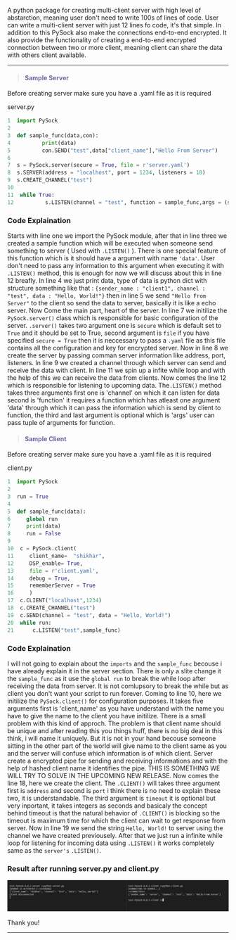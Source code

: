 
A python  package for creating multi-client server with high level of abstarction, meaning user don't need to write 100s of lines of code. User can write a multi-client server with just 12 lines fo code, it's that simple.
In addition to this PySock also make the connections end-to-end encrypted. It also provide the functionality of creating a end-to-end encrypted connection between two or more client, meaning client can share the data with others client available.

---

><h4 style = "color : #7264a3">Sample Server</h4>

Before creating server make sure you have a .yaml file as it is required

server.py

```python
1  import PySock
2
3  def sample_func(data,con):
4          print(data)
5          con.SEND("test",data["client_name"],"Hello From Server")
6
7  s = PySock.server(secure = True, file = r'server.yaml')
8  s.SERVER(address = "localhost", port = 1234, listeners = 10)
9  s.CREATE_CHANNEL("test")
10
11  while True:
12          s.LISTEN(channel = "test", function = sample_func,args = (s,))
```

### Code Explaination
Starts with line one we import the PySock module, after that in line three we created a sample function which will be executed when someone send something to server ( Used with `.LISTEN()` ). There is one special feature of this function which is it should have a argument with name `'data'`. User don't need to pass any information to this argument when executing it with `.LISTEN()` method, this is enough for now we will discuss about this in line 12 breafly. In line 4 we just print data, type of data is python dict with structure something like that : `{sender_name : "client1", channel : "test", data : "Hello, World!"}`
then in line 5 we send `"Hello From Server"` to the client so send the data to server, basically it is like a echo server.
Now Come the main part, heart of the server. In line 7 we initilize the `PySock.server()` class which is responsible for basic configuration of the server. `.server()` takes two argument one is `secure` which is default set to `True` and it should be set to True, second argument is `file` if you have specified `secure = True` then it is neccessary to pass a `.yaml` file as this file contains all the configuration and key for encrypted server.
Now in line 8 we create the server by passing comman server information like address, port, listeners. In line 9 we created a channel through which server can send and receive the data with client. In line 11 we spin up a infite while loop and with the help of this we can receive the data from clients. Now comes the line 12 which is responsible for listening to upcoming data. The`.LISTEN()` method takes three arguments first one is 'channel' on which it can listen for data second is 'function' it requires a function which has atleast one argument 'data' through which it can pass the information which is send by client to function, the third and last argument is optional which is 'args' user can pass tuple of arguments for function. 


><h4 style = "color : #7264a3">Sample Client</h4>


Before creating server make sure you have a .yaml file as it is required

client.py

```python
1  import PySock
2 
3  run = True
4
5  def sample_func(data):
6     global run
7     print(data)
8     run = False
9
10  c = PySock.client(
11     client_name=  "shikhar",
12     DSP_enable= True,
13     file = r'client.yaml',
14     debug = True,
15     rememberServer = True
16     )
17  c.CLIENT("localhost",1234)
18  c.CREATE_CHANNEL("test")
19  c.SEND(channel = "test", data = "Hello, World!")
20  while run:
21      c.LISTEN("test",sample_func)
```

### Code Explaination

I will not going to explain about the `imports` and the `sample_func` becouse i have already explain it in the server section. There is only a slite change it the `sample_func` as it use the `global run` to break the while loop after receiving the data from server. It is not comlupsory to break the while but as client you don't want your script to run forever.
Coming to line 10, here we initilize the `PySock.client()` for configuration purposes. It takes five arguments first is 'client_name' as you have understand with the name you have to give the name to the client you have initilize. There is a small problem with this kind of approch. The problem is that client name should be unique and after reading this you things huff, there is no big deal in this think, i will name it uniquely. But it is not in your hand becouse someone sitting in the other part of the world will give name to the client same as you and the server will confuse which information is of which client.
Server create a encrypted pipe for sending and receiving informations and with the help of hashed client name it identifies the pipe. THIS IS SOMETHING WE WILL TRY TO SOLVE IN THE UPCOMING NEW RELEASE.
Now comes the line 18, here we create the client. The `.CLIENT()` will takes three argument first is `address` and second is `port` i think there is no need to explain these two, it is understandable. The third argument is `timeout` it is optional but very inportant, it takes integers as seconds and basicaly the concept behind timeout is that the natural behavior of `.CLIENT()` is blocking so the timeout is maximum time for which the client can wait to get response from server. Now in line 19 we send the string `Hello, World!` to server using the channel we have created previousely. After that we just run a infinite while loop for listening for incoming data using `.LISTEN()` it works completely same as the `server's` `.LISTEN()`.

### Result after running server.py and client.py

![Markdown logo](resource/test-PySock-0.0.2.png)

Thank you!

---